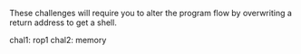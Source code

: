 These challenges will require you to alter the program flow by overwriting a return address to get a shell.

chal1: rop1
chal2: memory

